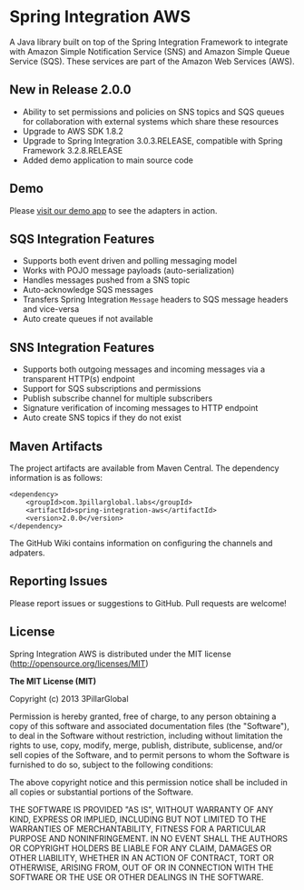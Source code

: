 Spring Integration AWS
======================

A Java library built on top of the Spring Integration Framework to integrate with Amazon Simple Notification Service (SNS) and Amazon Simple Queue Service (SQS). These services are part of the Amazon Web Services (AWS).


New in Release 2.0.0
--------------------

* Ability to set permissions and policies on SNS topics and SQS queues for collaboration with external systems which share these resources
* Upgrade to AWS SDK 1.8.2
* Upgrade to Spring Integration 3.0.3.RELEASE, compatible with Spring Framework 3.2.8.RELEASE
* Added demo application to main source code


Demo
----

Please [visit our demo app](http://labs.3pillarglobal.com/spring-integration-aws-demo/) to see the adapters in action.

SQS Integration Features
-------------------------

* Supports both event driven and polling messaging model 
* Works with POJO message payloads (auto-serialization)
* Handles messages pushed from a SNS topic
* Auto-acknowledge SQS messages
* Transfers Spring Integration `Message` headers to SQS message headers and vice-versa
* Auto create queues if not available

SNS Integration Features
-------------------------

- Supports both outgoing messages and incoming messages via a transparent HTTP(s) endpoint
- Support for SQS subscriptions and permissions
- Publish subscribe channel for multiple subscribers
- Signature verification of incoming messages to HTTP endpoint
- Auto create SNS topics if they do not exist

Maven Artifacts
----------------

The project artifacts are available from Maven Central. The dependency information is as follows:

    <dependency>
        <groupId>com.3pillarglobal.labs</groupId>
        <artifactId>spring-integration-aws</artifactId>
        <version>2.0.0</version>
    </dependency>

The GitHub Wiki contains information on configuring the channels and adpaters.

Reporting Issues
-----------------

Please report issues or suggestions to GitHub. Pull requests are welcome!

License
--------

Spring Integration AWS is distributed under the MIT license (http://opensource.org/licenses/MIT)

**The MIT License (MIT)**

Copyright (c) 2013 3PillarGlobal

Permission is hereby granted, free of charge, to any person obtaining a copy
of this software and associated documentation files (the "Software"), to deal
in the Software without restriction, including without limitation the rights
to use, copy, modify, merge, publish, distribute, sublicense, and/or sell
copies of the Software, and to permit persons to whom the Software is
furnished to do so, subject to the following conditions:

The above copyright notice and this permission notice shall be included in
all copies or substantial portions of the Software.

THE SOFTWARE IS PROVIDED "AS IS", WITHOUT WARRANTY OF ANY KIND, EXPRESS OR
IMPLIED, INCLUDING BUT NOT LIMITED TO THE WARRANTIES OF MERCHANTABILITY,
FITNESS FOR A PARTICULAR PURPOSE AND NONINFRINGEMENT. IN NO EVENT SHALL THE
AUTHORS OR COPYRIGHT HOLDERS BE LIABLE FOR ANY CLAIM, DAMAGES OR OTHER
LIABILITY, WHETHER IN AN ACTION OF CONTRACT, TORT OR OTHERWISE, ARISING FROM,
OUT OF OR IN CONNECTION WITH THE SOFTWARE OR THE USE OR OTHER DEALINGS IN
THE SOFTWARE.

